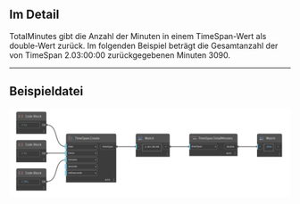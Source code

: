 ## Im Detail
TotalMinutes gibt die Anzahl der Minuten in einem TimeSpan-Wert als double-Wert zurück. Im folgenden Beispiel beträgt die Gesamtanzahl der von TimeSpan 2.03:00:00 zurückgegebenen Minuten 3090.
___
## Beispieldatei

![TotalMinutes](./DSCore.TimeSpan.TotalMinutes_img.jpg)

